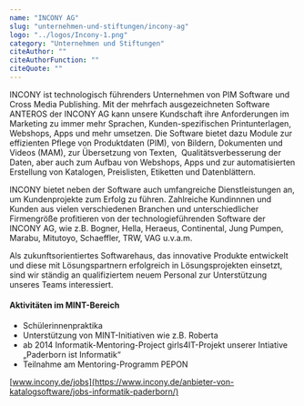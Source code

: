 ```yaml
---
name: "INCONY AG"
slug: "unternehmen-und-stiftungen/incony-ag"
logo: "../logos/Incony-1.png"
category: "Unternehmen und Stiftungen"
citeAuthor: ""
citeAuthorFunction: ""
citeQuote: ""
---
```


INCONY ist technologisch führenders Unternehmen von PIM Software und Cross Media Publishing. Mit der mehrfach ausgezeichneten Software ANTEROS der INCONY AG kann unsere Kundschaft ihre Anforderungen im Marketing zu immer mehr Sprachen, Kunden-spezifischen Printunterlagen, Webshops, Apps und mehr umsetzen. Die Software bietet dazu Module zur effizienten Pflege von Produktdaten (PIM), von Bildern, Dokumenten und Videos (MAM), zur Übersetzung von Texten,  Qualitätsverbesserung der Daten, aber auch zum Aufbau von Webshops, Apps und zur automatisierten Erstellung von Katalogen, Preislisten, Etiketten und Datenblättern.

INCONY bietet neben der Software auch umfangreiche Dienstleistungen an, um Kundenprojekte zum Erfolg zu führen. Zahlreiche Kundinnnen und Kunden aus vielen verschiedenen Branchen und unterschiedlicher Firmengröße profitieren von der technologieführenden Software der INCONY AG, wie z.B. Bogner, Hella, Heraeus, Continental, Jung Pumpen, Marabu, Mitutoyo, Schaeffler, TRW, VAG u.v.a.m.

Als zukunftsorientiertes Softwarehaus, das innovative Produkte entwickelt und diese mit Lösungspartnern erfolgreich in Lösungsprojekten einsetzt, sind wir ständig an qualifiziertem neuem Personal zur Unterstützung unseres Teams interessiert.

#### Aktivitäten im MINT-Bereich

- Schülerinnenpraktika
- Unterstützung von MINT-Initiativen wie z.B. Roberta
- ab 2014 Informatik-Mentoring-Project girls4IT-Projekt unserer Intiative „Paderborn ist Informatik“
- Teilnahme am Mentoring-Programm PEPON

[www.incony.de/jobs](https://www.incony.de/anbieter-von-katalogsoftware/jobs-informatik-paderborn/)
